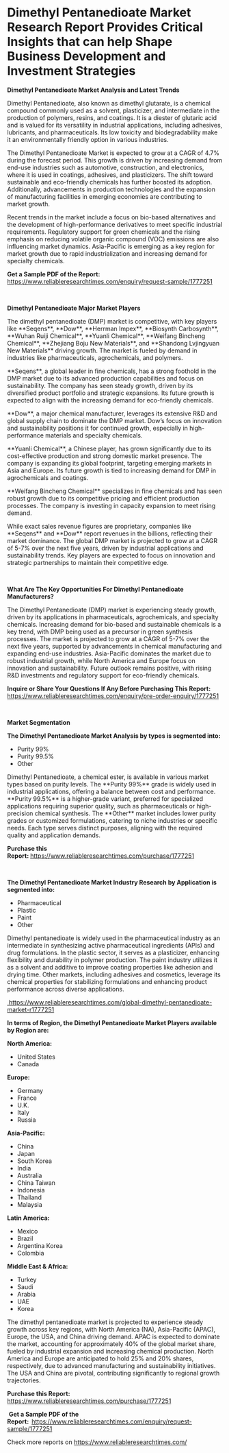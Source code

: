 <p><h1>Dimethyl Pentanedioate Market Research Report Provides Critical Insights that can help Shape Business Development and Investment Strategies</h1></p><p><strong>Dimethyl Pentanedioate Market Analysis and Latest Trends</strong></p>
<p><p>Dimethyl Pentanedioate, also known as dimethyl glutarate, is a chemical compound commonly used as a solvent, plasticizer, and intermediate in the production of polymers, resins, and coatings. It is a diester of glutaric acid and is valued for its versatility in industrial applications, including adhesives, lubricants, and pharmaceuticals. Its low toxicity and biodegradability make it an environmentally friendly option in various industries.</p><p>The Dimethyl Pentanedioate Market is expected to grow at a CAGR of 4.7% during the forecast period. This growth is driven by increasing demand from end-use industries such as automotive, construction, and electronics, where it is used in coatings, adhesives, and plasticizers. The shift toward sustainable and eco-friendly chemicals has further boosted its adoption. Additionally, advancements in production technologies and the expansion of manufacturing facilities in emerging economies are contributing to market growth.</p><p>Recent trends in the market include a focus on bio-based alternatives and the development of high-performance derivatives to meet specific industrial requirements. Regulatory support for green chemicals and the rising emphasis on reducing volatile organic compound (VOC) emissions are also influencing market dynamics. Asia-Pacific is emerging as a key region for market growth due to rapid industrialization and increasing demand for specialty chemicals.</p></p>
<p><strong>Get a Sample PDF of the Report:&nbsp;</strong> <a href="https://www.reliableresearchtimes.com/enquiry/request-sample/1777251?utm_campaign=2112&utm_medium=2&utm_source=Github&utm_content=ia&utm_term=26012025&utm_id=dimethyl-pentanedioate">https://www.reliableresearchtimes.com/enquiry/request-sample/1777251</a></p>
<p>&nbsp;</p>
<p><strong>Dimethyl Pentanedioate Major Market Players</strong></p>
<p><p>The dimethyl pentanedioate (DMP) market is competitive, with key players like **Seqens**, **Dow**, **Herrman Impex**, **Biosynth Carbosynth**, **Wuhan Ruiji Chemical**, **Yuanli Chemical**, **Weifang Bincheng Chemical**, **Zhejiang Boju New Materials**, and **Shandong Lvjingyuan New Materials** driving growth. The market is fueled by demand in industries like pharmaceuticals, agrochemicals, and polymers.</p><p>**Seqens**, a global leader in fine chemicals, has a strong foothold in the DMP market due to its advanced production capabilities and focus on sustainability. The company has seen steady growth, driven by its diversified product portfolio and strategic expansions. Its future growth is expected to align with the increasing demand for eco-friendly chemicals.</p><p>**Dow**, a major chemical manufacturer, leverages its extensive R&D and global supply chain to dominate the DMP market. Dow’s focus on innovation and sustainability positions it for continued growth, especially in high-performance materials and specialty chemicals.</p><p>**Yuanli Chemical**, a Chinese player, has grown significantly due to its cost-effective production and strong domestic market presence. The company is expanding its global footprint, targeting emerging markets in Asia and Europe. Its future growth is tied to increasing demand for DMP in agrochemicals and coatings.</p><p>**Weifang Bincheng Chemical** specializes in fine chemicals and has seen robust growth due to its competitive pricing and efficient production processes. The company is investing in capacity expansion to meet rising demand.</p><p>While exact sales revenue figures are proprietary, companies like **Seqens** and **Dow** report revenues in the billions, reflecting their market dominance. The global DMP market is projected to grow at a CAGR of 5-7% over the next five years, driven by industrial applications and sustainability trends. Key players are expected to focus on innovation and strategic partnerships to maintain their competitive edge.</p></p>
<p>&nbsp;</p>
<p><strong>What Are The Key Opportunities For Dimethyl Pentanedioate Manufacturers?</strong></p>
<p><p>The Dimethyl Pentanedioate (DMP) market is experiencing steady growth, driven by its applications in pharmaceuticals, agrochemicals, and specialty chemicals. Increasing demand for bio-based and sustainable chemicals is a key trend, with DMP being used as a precursor in green synthesis processes. The market is projected to grow at a CAGR of 5-7% over the next five years, supported by advancements in chemical manufacturing and expanding end-use industries. Asia-Pacific dominates the market due to robust industrial growth, while North America and Europe focus on innovation and sustainability. Future outlook remains positive, with rising R&D investments and regulatory support for eco-friendly chemicals.</p></p>
<p><strong>Inquire or Share Your Questions If Any Before Purchasing This Report:</strong> <a href="https://www.reliableresearchtimes.com/enquiry/pre-order-enquiry/1777251?utm_campaign=2112&utm_medium=2&utm_source=Github&utm_content=ia&utm_term=26012025&utm_id=dimethyl-pentanedioate">https://www.reliableresearchtimes.com/enquiry/pre-order-enquiry/1777251</a></p>
<p>&nbsp;</p>
<p><strong>Market Segmentation</strong></p>
<p><strong>The Dimethyl Pentanedioate Market Analysis by types is segmented into:</strong></p>
<p><ul><li>Purity 99%</li><li>Purity 99.5%</li><li>Other</li></ul></p>
<p><p>Dimethyl Pentanedioate, a chemical ester, is available in various market types based on purity levels. The **Purity 99%** grade is widely used in industrial applications, offering a balance between cost and performance. **Purity 99.5%** is a higher-grade variant, preferred for specialized applications requiring superior quality, such as pharmaceuticals or high-precision chemical synthesis. The **Other** market includes lower purity grades or customized formulations, catering to niche industries or specific needs. Each type serves distinct purposes, aligning with the required quality and application demands.</p></p>
<p><strong>Purchase this Report:&nbsp;</strong><a href="https://www.reliableresearchtimes.com/purchase/1777251?utm_campaign=2112&utm_medium=2&utm_source=Github&utm_content=ia&utm_term=26012025&utm_id=dimethyl-pentanedioate">https://www.reliableresearchtimes.com/purchase/1777251</a></p>
<p>&nbsp;</p>
<p><strong>The Dimethyl Pentanedioate Market Industry Research by Application is segmented into:</strong></p>
<p><ul><li>Pharmaceutical</li><li>Plastic</li><li>Paint</li><li>Other</li></ul></p>
<p><p>Dimethyl pentanedioate is widely used in the pharmaceutical industry as an intermediate in synthesizing active pharmaceutical ingredients (APIs) and drug formulations. In the plastic sector, it serves as a plasticizer, enhancing flexibility and durability in polymer production. The paint industry utilizes it as a solvent and additive to improve coating properties like adhesion and drying time. Other markets, including adhesives and cosmetics, leverage its chemical properties for stabilizing formulations and enhancing product performance across diverse applications.</p></p>
<p><a href="https://www.reliableresearchtimes.com/global-dimethyl-pentanedioate-market-r1777251?utm_campaign=2112&utm_medium=2&utm_source=Github&utm_content=ia&utm_term=26012025&utm_id=dimethyl-pentanedioate">&nbsp;https://www.reliableresearchtimes.com/global-dimethyl-pentanedioate-market-r1777251</a></p>
<p><strong>In terms of Region, the Dimethyl Pentanedioate Market Players available by Region are:</strong></p>
<p>
    <p> <strong> North America: </strong>
        <ul>
            <li>United States</li>
            <li>Canada</li>
        </ul>
        </p> 
    <p> <strong> Europe: </strong>
        <ul>
            <li>Germany</li>
            <li>France</li>
            <li>U.K.</li>
            <li>Italy</li>
            <li>Russia</li>
        </ul>
        </p> 
    <p> <strong> Asia-Pacific: </strong>
        <ul>
            <li>China</li>
            <li>Japan</li>
            <li>South Korea</li>
            <li>India</li>
            <li>Australia</li>
            <li>China Taiwan</li>
            <li>Indonesia</li>
            <li>Thailand</li>
            <li>Malaysia</li>
        </ul>
        </p> 
    <p> <strong> Latin America: </strong>
        <ul>
            <li>Mexico</li>
            <li>Brazil</li>
            <li>Argentina Korea</li>
            <li>Colombia</li>
        </ul>
        </p> 
    <p> <strong> Middle East & Africa: </strong>
        <ul>
            <li>Turkey</li>
            <li>Saudi</li>
            <li>Arabia</li>
            <li>UAE</li>
            <li>Korea</li>
        </ul>
    </p>
    </p>
<p><p>The dimethyl pentanedioate market is projected to experience steady growth across key regions, with North America (NA), Asia-Pacific (APAC), Europe, the USA, and China driving demand. APAC is expected to dominate the market, accounting for approximately 40% of the global market share, fueled by industrial expansion and increasing chemical production. North America and Europe are anticipated to hold 25% and 20% shares, respectively, due to advanced manufacturing and sustainability initiatives. The USA and China are pivotal, contributing significantly to regional growth trajectories.</p></p>
<p><strong>Purchase this Report: </strong><a href="https://www.reliableresearchtimes.com/purchase/1777251?utm_campaign=2112&utm_medium=2&utm_source=Github&utm_content=ia&utm_term=26012025&utm_id=dimethyl-pentanedioate">https://www.reliableresearchtimes.com/purchase/1777251</a></p>
<p>&nbsp;<strong>Get a Sample PDF of the Report:&nbsp;&nbsp;</strong><a href="https://www.reliableresearchtimes.com/enquiry/request-sample/1777251?utm_campaign=2112&utm_medium=2&utm_source=Github&utm_content=ia&utm_term=26012025&utm_id=dimethyl-pentanedioate">https://www.reliableresearchtimes.com/enquiry/request-sample/1777251</a></p>
<p><strong></strong></p>
<p>Check more reports on <a href="https://www.reliableresearchtimes.com/?utm_campaign=2112&utm_medium=2&utm_source=Github&utm_content=ia&utm_term=26012025&utm_id=dimethyl-pentanedioate">https://www.reliableresearchtimes.com/</a></p>